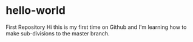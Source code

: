 # hello-world
First Repository
Hi this is my first time on Github and I'm learning how to make sub-divisions to the master branch. 
